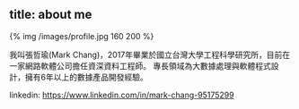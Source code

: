 title: about me
---
{% img /images/profile.jpg 160 200 %}


<p>
    我叫張哲瑜(Mark Chang)，2017年畢業於國立台灣大學工程科學研究所，目前在一家網路軟體公司擔任資深資料工程師。
    專長領域為大數據處理與軟體程式設計，擁有6年以上的數據產品開發經驗。
</p>
<p>
    linkedin: 
    <a href="https://www.linkedin.com/in/mark-chang-95175299">
        https://www.linkedin.com/in/mark-chang-95175299
    </a>
</p>